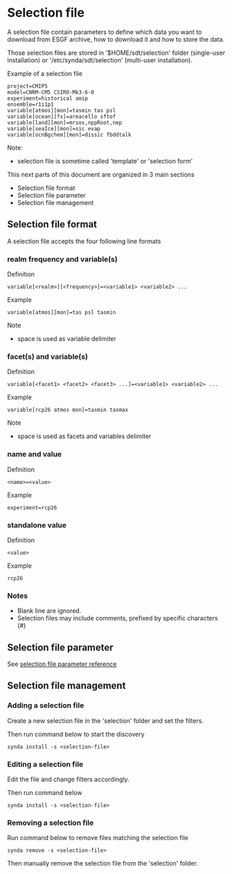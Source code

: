 # Selection file

A selection file contain parameters to define which data you want to download
from ESGF archive, how to download it and how to store the data.

Those selection files are stored in '$HOME/sdt/selection' folder (single-user
installation) or '/etc/synda/sdt/selection' (multi-user installation).

Example of a selection file

    project=CMIP5
    model=CNRM-CM5 CSIRO-Mk3-6-0
    experiment=historical amip
    ensemble=r1i1p1
    variable[atmos][mon]=tasmin tas psl
    variable[ocean][fx]=areacello sftof
    variable[land][mon]=mrsos,nppRoot,nep
    variable[seaIce][mon]=sic evap
    variable[ocnBgchem][mon]=dissic fbddtalk

Note:

* selection file is sometime called 'template' or 'selection form'

This next parts of this document are organized in 3 main sections

* Selection file format
* Selection file parameter
* Selection file management

## Selection file format

A selection file accepts the four following line formats

### realm frequency and variable(s)

Definition

    variable[<realm>][<frequency>]=<variable1> <variable2> ...

Example

    variable[atmos][mon]=tas psl tasmin

Note

* space is used as variable delimiter

### facet(s) and variable(s)

Definition

    variable[<facet1> <facet2> <facet3> ...]=<variable1> <variable2> ...

Example

    variable[rcp26 atmos mon]=tasmin tasmax

Note

* space is used as facets and variables delimiter

### name and value

Definition

    <name>=<value>

Example

    experiment=rcp26

### standalone value

Definition

    <value>

Example

    rcp26

### Notes

* Blank line are ignored.
* Selection files may include comments, prefixed by specific characters (#)

## Selection file parameter

See [selection file parameter reference](selection_file_parameter_reference.md)

## Selection file management

### Adding a selection file

Create a new selection file in the 'selection' folder and set the filters.

Then run command below to start the discovery

    synda install -s <selection-file>

### Editing a selection file

Edit the file and change filters accordingly.

Then run command below

    synda install -s <selection-file>

### Removing a selection file

Run command below to remove files matching the selection file

    synda remove -s <selection-file>

Then manually remove the selection file from the 'selection' folder.
